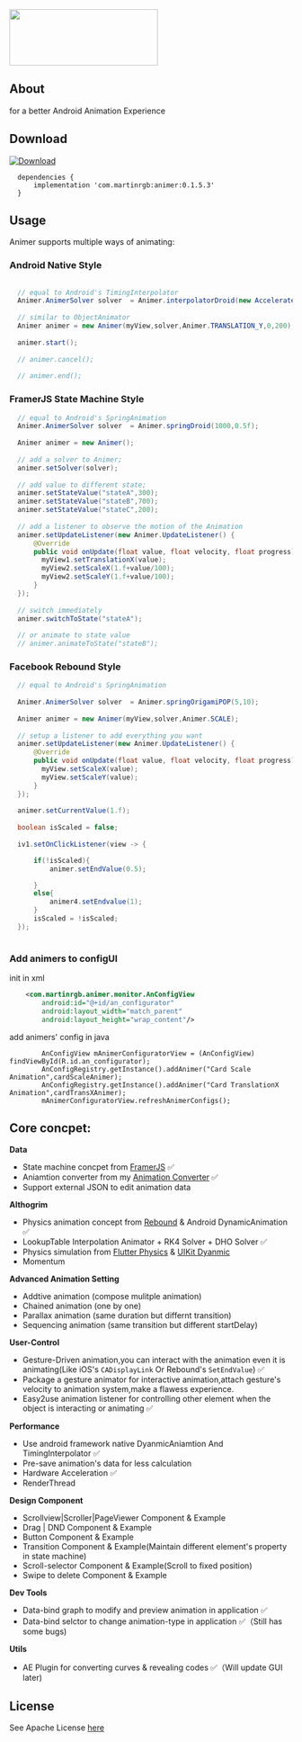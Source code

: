 <img src="https://raw.githubusercontent.com/MartinRGB/Animer/master/art/logo.png?token=ABVV6IRDJX54663FGBF3NAC5633SY" alt="" data-canonical-src="https://raw.githubusercontent.com/MartinRGB/Animer/master/art/logo.png?token=ABVV6IRDJX54663FGBF3NAC5633SY" width="264" height="100" />

## About

for a better Android Animation Experience

## Download
[ ![Download](https://api.bintray.com/packages/martinrgb/animer/animer/images/download.svg?version=0.1.5.3) ](https://bintray.com/martinrgb/animer/animer/0.1.5.3/link)


```
  dependencies {
      implementation 'com.martinrgb:animer:0.1.5.3'
  }
```

## Usage

Animer supports multiple ways of animating:

### Android Native Style
```java
  
  // equal to Android's TimingInterpolator
  Animer.AnimerSolver solver  = Animer.interpolatorDroid(new AccelerateDecelerateInterpolator(),600)
  
  // similar to ObjectAnimator 
  Animer animer = new Animer(myView,solver,Animer.TRANSLATION_Y,0,200);
  
  animer.start();
  
  // animer.cancel();
  
  // animer.end();

```

### FramerJS State Machine Style
```java
  // equal to Android's SpringAnimation
  Animer.AnimerSolver solver  = Animer.springDroid(1000,0.5f);
  
  Animer animer = new Animer();
  
  // add a solver to Animer; 
  animer.setSolver(solver);
  
  // add value to different state;
  animer.setStateValue("stateA",300);
  animer.setStateValue("stateB",700);
  animer.setStateValue("stateC",200);
  
  // add a listener to observe the motion of the Animation
  animer.setUpdateListener(new Animer.UpdateListener() {
      @Override
      public void onUpdate(float value, float velocity, float progress) {
        myView1.setTranslationX(value);
        myView2.setScaleX(1.f+value/100);
        myView2.setScaleY(1.f+value/100);
      }
  });
  
  // switch immediately
  animer.switchToState("stateA");
  
  // or animate to state value
  // animer.animateToState("stateB");
```

### Facebook Rebound Style
```java
  // equal to Android's SpringAnimation
  
  Animer.AnimerSolver solver  = Animer.springOrigamiPOP(5,10);
  
  Animer animer = new Animer(myView,solver,Animer.SCALE);
  
  // setup a listener to add everything you want
  animer.setUpdateListener(new Animer.UpdateListener() {
      @Override
      public void onUpdate(float value, float velocity, float progress) 
        myView.setScaleX(value);
        myView.setScaleY(value);
      }
  });
  
  animer.setCurrentValue(1.f);
  
  boolean isScaled = false;
  
  iv1.setOnClickListener(view -> {

      if(!isScaled){
          animer.setEndValue(0.5);

      }
      else{
          animer4.setEndvalue(1);
      }
      isScaled = !isScaled;
  });
  
```

### Add animers to configUI

init in xml

```xml
    <com.martinrgb.animer.monitor.AnConfigView
        android:id="@+id/an_configurator"
        android:layout_width="match_parent"
        android:layout_height="wrap_content"/>
```

add animers' config in java

```
        AnConfigView mAnimerConfiguratorView = (AnConfigView) findViewById(R.id.an_configurator);
        AnConfigRegistry.getInstance().addAnimer("Card Scale Animation",cardScaleAnimer);
        AnConfigRegistry.getInstance().addAnimer("Card TranslationX Animation",cardTransXAnimer);
        mAnimerConfiguratorView.refreshAnimerConfigs();
```


## Core concpet:

**Data**

- State machine concpet from [FramerJS](https://github.com/koenbok/Framer/tree/master/framer) ✅
- Aniamtion converter from my [Animation Converter](https://github.com/MartinRGB/AndroidInterpolator_AE) ✅
- Support external JSON to edit animation data

**Althogrim**

- Physics animation concept from [Rebound](https://github.com/facebook/rebound) & Android DynamicAnimation ✅
- LookupTable Interpolation Animator + RK4 Solver + DHO Solver ✅
- Physics simulation from [Flutter Physics](https://api.flutter.dev/flutter/physics/physics-library.html) & [UIKit Dyanmic](https://developer.apple.com/documentation/uikit/animation_and_haptics/uikit_dynamics)
- Momentum

**Advanced Animation Setting**

- Addtive animation (compose mulitple animation)
- Chained animation (one by one)
- Parallax animation (same duration but differnt transition)
- Sequencing animation (same transition but different startDelay)

**User-Control**

- Gesture-Driven animation,you can interact with the animation even it is animating(Like iOS's `CADisplayLink` Or Rebound's `SetEndValue`) ✅
- Package a gesture animator for interactive animation,attach gesture's velocity to animation system,make a flawess experience.
- Easy2use animation listener for controlling other element when the object is interacting or animating ✅

**Performance**

- Use android framework native DyanmicAniamtion And TimingInterpolator ✅
- Pre-save animation's data for less calculation
- Hardware Acceleration ✅
- RenderThread

**Design Component**

- Scrollview|Scroller|PageViewer Component & Example
- Drag | DND Component & Example
- Button Component & Example
- Transition Component & Example(Maintain different element's property in state machine)
- Scroll-selector Component & Example(Scroll to fixed position)
- Swipe to delete Component & Example

**Dev Tools**

- Data-bind graph to modify and preview animation in application ✅
- Data-bind selctor to change animation-type in application ✅（Still has some bugs)

**Utils**

- AE Plugin for converting curves & revealing codes ✅（Will update GUI later)

## License 

See Apache License [here](https://github.com/MartinRGB/Animer/blob/master/LICENSE)
